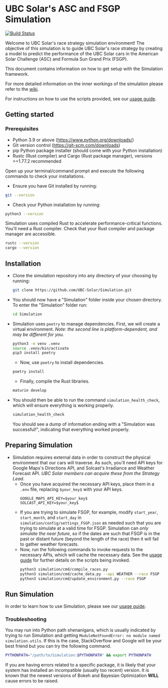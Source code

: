 # UBC Solar's ASC and FSGP Simulation

[![Build Status](https://app.travis-ci.com/UBC-Solar/Simulation.svg?branch=master)](https://app.travis-ci.com/UBC-Solar/Simulation)

Welcome to UBC Solar's race strategy simulation environment! The objective of this simulation is to guide UBC Solar's race strategy by creating a model to predict the performance of the UBC Solar cars in the American Solar Challenge (ASC) and Formula Sun Grand Prix (FSGP). 

This document contains information on how to get setup with the Simulation framework. 

For more detailed information on the inner workings of the simulation please refer to the [wiki](https://github.com/UBC-Solar/Simulation/wiki).

For instructions on how to use the scripts provided, see our [usage guide](simulation/cmd/USAGE_GUIDE.md).

## Getting started

### Prerequisites

- Python 3.9 or above (https://www.python.org/downloads/)
- Git version control (https://git-scm.com/downloads)
- pip Python package installer (should come with your Python installation)
- Rustc (Rust compiler) and Cargo (Rust package manager), versions >=1.77.2 recommended

Open up your terminal/command prompt and execute the following commands to check your installations.

- Ensure you have Git installed by running: 

```bash
git --version
```

- Check your Python installation by running:

```bash
python3 --version
```

Simulation uses compiled Rust to accelerate performance-critical functions. You'll need a Rust compiler. Check that your Rust compiler and package manager are accessible.

```bash
rustc --version
cargo --version
```

## Installation

- Clone the simulation repository into any directory of your choosing by running: 

    ```bash
    git clone https://github.com/UBC-Solar/Simulation.git
    ```

- You should now have a "Simulation" folder inside your chosen directory. To enter the "Simulation" folder run:

    ```bash
    cd Simulation
    ```

- Simulation uses `poetry` to manage dependencies. First, we will create a virtual environment. _Note: the second line is platform-dependent, and may be different for you._

  ```bash
  python3 -m venv .venv
  source .venv/bin/activate
  pip3 install poetry
  ```

  - Now, use `poetry` to install dependencies.
  
  ```bash
  poetry install
  ```
  
  - Finally, compile the Rust libraries.
  ```bash
  maturin develop 
  ```

- You should then be able to run the command `simulation_health_check`, which will ensure everything is working properly.

  ```bash
  simulation_health_check
  ```
  You should see a dump of information ending with a "Simulation was successful!", indicating that everything worked properly.

## Preparing Simulation

- Simulation requires external data in order to construct the physical environment that our cars will traverse. As such, you'll need API keys for Google Maps's Directions API, and Solcast's Irradiance and Weather Forecast API. _UBC Solar members can acquire these from the Strategy Lead_.
  - Once you have acquired the necessary API keys, place them in a `.env` file, replacing `$your_key$` with your API keys.
    ```
    GOOGLE_MAPS_API_KEY=$your_key$
    SOLCAST_API_KEY=$your_key$
    ```
  - If you are trying to simulate FSGP, for example, modify `start_year`, `start_month`, and `start_day` in `simulation/config/settings_FSGP.json` as needed such that you are trying to simulate at a valid time for FSGP. Simulation can _only simulate the near future_, so if the dates are such that FSGP is in the past or distant future (beyond the length of the race) then it will fail to gather weather forecasts.
  - Now, run the following commands to invoke requests to the necessary APIs, which will cache the necessary data. See the [usage guide](simulation/cmd/USAGE_GUIDE.md) for further details on the scripts being invoked.
    ```bash
    python3 simulation/cmd/compile_races.py
    python3 simulation/cmd/cache_data.py --api WEATHER --race FSGP
    python3 simulation/cmd/update_environment.py --race FSGP
    ```

## Run Simulation

In order to learn how to use Simulation, please see our [usage guide](simulation/cmd/USAGE_GUIDE.md).


### Troubleshooting

You may run into Python path shenanigans, which is usually indicated by trying to run Simulation and getting `ModuleNotFoundError: no module named simulation.utils`. If this is the case, StackOverflow and Google will be your best friend but you can try the following command.
```bash
PYTHONPATH="/path/to/Simulation:$PYTHONPATH" && export PYTHONPATH
```

If you are having errors related to a specific package, it is likely that your system has installed an incompatible (usually too recent) version. It is known that the newest versions of Bokeh and Bayesian Optimization **WILL** cause errors to be raised.
